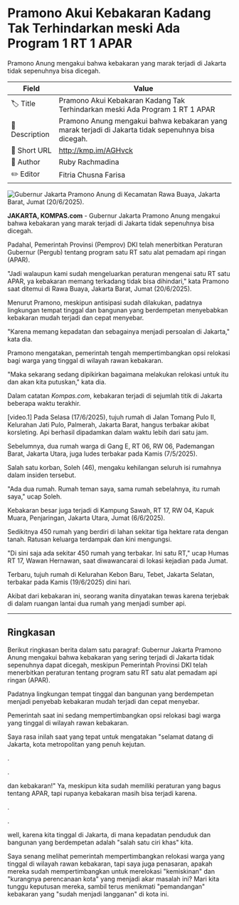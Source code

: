 # Pramono Akui Kebakaran Kadang Tak Terhindarkan meski Ada Program 1 RT 1 APAR

Pramono Anung mengakui bahwa kebakaran yang marak terjadi di Jakarta tidak sepenuhnya bisa dicegah.

| Field         | Value                                                       |
|---------------|-------------------------------------------------------------|
| 🏷️ Title       | Pramono Akui Kebakaran Kadang Tak Terhindarkan meski Ada Program 1 RT 1 APAR |
| 📝 Description | Pramono Anung mengakui bahwa kebakaran yang marak terjadi di Jakarta tidak sepenuhnya bisa dicegah. |
| 🔗 Short URL   | http://kmp.im/AGHvck |
| 👤 Author      | Ruby Rachmadina |
| ✏️ Editor      | Fitria Chusna Farisa |

![Gubernur Jakarta Pramono Anung di Kecamatan Rawa Buaya, Jakarta Barat, Jumat (20/6/2025).](https://asset.kompas.com/crops/ck7zNRIOneQWKnBxXe5XeReTT-w=/0x0:0x0/750x500/data/photo/2025/06/20/6854d98c82986.jpeg)

**JAKARTA, KOMPAS.com** - Gubernur Jakarta Pramono Anung mengakui bahwa kebakaran yang marak terjadi di Jakarta tidak sepenuhnya bisa dicegah.

Padahal, Pemerintah Provinsi (Pemprov) DKI telah menerbitkan Peraturan Gubernur (Pergub) tentang program satu RT satu alat pemadam api ringan (APAR).

"Jadi walaupun kami sudah mengeluarkan peraturan mengenai satu RT satu APAR, ya kebakaran memang terkadang tidak bisa dihindari," kata Pramono saat ditemui di Rawa Buaya, Jakarta Barat, Jumat (20/6/2025).

Menurut Pramono, meskipun antisipasi sudah dilakukan, padatnya lingkungan tempat tinggal dan bangunan yang berdempetan menyebabkan kebakaran mudah terjadi dan cepat menyebar.

"Karena memang kepadatan dan sebagainya menjadi persoalan di Jakarta," kata dia.

Pramono mengatakan, pemerintah tengah mempertimbangkan opsi relokasi bagi warga yang tinggal di wilayah rawan kebakaran.

"Maka sekarang sedang dipikirkan bagaimana melakukan relokasi untuk itu dan akan kita putuskan," kata dia.

Dalam catatan *Kompas.com*, kebakaran terjadi di sejumlah titik di Jakarta beberapa waktu terakhir. 

\[video.1\] Pada Selasa (17/6/2025), tujuh rumah di Jalan Tomang Pulo II, Kelurahan Jati Pulo, Palmerah, Jakarta Barat, hangus terbakar akibat korsleting. Api berhasil dipadamkan dalam waktu lebih dari satu jam.

Sebelumnya, dua rumah warga di Gang E, RT 06, RW 06, Pademangan Barat, Jakarta Utara, juga ludes terbakar pada Kamis (7/5/2025).

Salah satu korban, Soleh (46), mengaku kehilangan seluruh isi rumahnya dalam insiden tersebut.

"Ada dua rumah. Rumah teman saya, sama rumah sebelahnya, itu rumah saya,\" ucap Soleh.

Kebakaran besar juga terjadi di Kampung Sawah, RT 17, RW 04, Kapuk Muara, Penjaringan, Jakarta Utara, Jumat (6/6/2025).

Sedikitnya 450 rumah yang berdiri di lahan sekitar tiga hektare rata dengan tanah. Ratusan keluarga terdampak dan kini mengungsi.

\"Di sini saja ada sekitar 450 rumah yang terbakar. Ini satu RT,\" ucap Humas RT 17, Wawan Hernawan, saat diwawancarai di lokasi kejadian pada Jumat.

Terbaru, tujuh rumah di Kelurahan Kebon Baru, Tebet, Jakarta Selatan, terbakar pada Kamis (19/6/2025) dini hari.

Akibat dari kebakaran ini, seorang wanita dinyatakan tewas karena terjebak di dalam ruangan lantai dua rumah yang menjadi sumber api.

---
## Ringkasan

Berikut ringkasan berita dalam satu paragraf: Gubernur Jakarta Pramono Anung mengakui bahwa kebakaran yang sering terjadi di Jakarta tidak sepenuhnya dapat dicegah, meskipun Pemerintah Provinsi DKI telah menerbitkan peraturan tentang program satu RT satu alat pemadam api ringan (APAR).

 Padatnya lingkungan tempat tinggal dan bangunan yang berdempetan menjadi penyebab kebakaran mudah terjadi dan cepat menyebar.

 Pemerintah saat ini sedang mempertimbangkan opsi relokasi bagi warga yang tinggal di wilayah rawan kebakaran.



Saya rasa inilah saat yang tepat untuk mengatakan "selamat datang di Jakarta, kota metropolitan yang penuh kejutan.

.

.

 dan kebakaran!" Ya, meskipun kita sudah memiliki peraturan yang bagus tentang APAR, tapi rupanya kebakaran masih bisa terjadi karena.

.

.

 well, karena kita tinggal di Jakarta, di mana kepadatan penduduk dan bangunan yang berdempetan adalah "salah satu ciri khas" kita.

 Saya senang melihat pemerintah mempertimbangkan relokasi warga yang tinggal di wilayah rawan kebakaran, tapi saya juga penasaran, apakah mereka sudah mempertimbangkan untuk merelokasi "kemiskinan" dan "kurangnya perencanaan kota" yang menjadi akar masalah ini? Mari kita tunggu keputusan mereka, sambil terus menikmati "pemandangan" kebakaran yang "sudah menjadi langganan" di kota ini.

